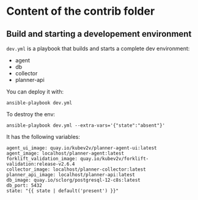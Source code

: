 # Content of the contrib folder

## Build and starting a developement environment

`dev.yml` is a playbook that builds and starts a complete dev environment:
- agent
- db
- collector
- planner-api

You can deploy it with:
```
ansible-playbook dev.yml
```

To destroy the env:
```
ansible-playbook dev.yml --extra-vars='{"state":"absent"}'
```

It has the following variables:
```
agent_ui_image: quay.io/kubev2v/planner-agent-ui:latest
agent_image: localhost/planner-agent:latest
forklift_validation_image: quay.io/kubev2v/forklift-validation:release-v2.6.4
collector_image: localhost/planner-collector:latest
planner_api_image: localhost/planner-api:latest
db_image: quay.io/sclorg/postgresql-12-c8s:latest
db_port: 5432
state: "{{ state | default('present') }}"
```

